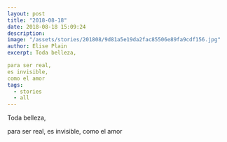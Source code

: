 ```yaml
---
layout: post
title: "2018-08-18"
date: 2018-08-18 15:09:24
description: 
image: "/assets/stories/201808/9d81a5e19da2fac85506e89fa9cdf156.jpg"
author: Elise Plain
excerpt: Toda belleza,

para ser real, 
es invisible, 
como el amor
tags: 
  - stories
  - all
---
```


Toda belleza,

para ser real, 
es invisible, 
como el amor
<p></p>
